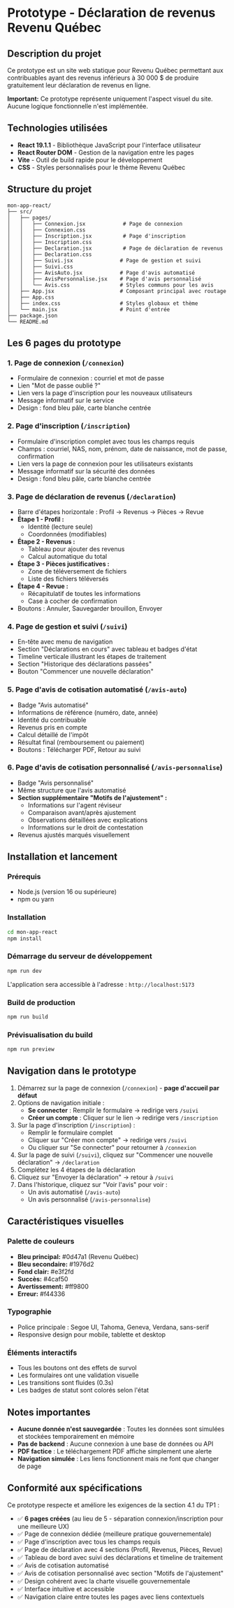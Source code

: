 # Prototype - Déclaration de revenus Revenu Québec

## Description du projet

Ce prototype est un site web statique pour Revenu Québec permettant aux contribuables ayant des revenus inférieurs à 30 000 $ de produire gratuitement leur déclaration de revenus en ligne.

**Important:** Ce prototype représente uniquement l'aspect visuel du site. Aucune logique fonctionnelle n'est implémentée.

## Technologies utilisées

- **React 19.1.1** - Bibliothèque JavaScript pour l'interface utilisateur
- **React Router DOM** - Gestion de la navigation entre les pages
- **Vite** - Outil de build rapide pour le développement
- **CSS** - Styles personnalisés pour le thème Revenu Québec

## Structure du projet

```
mon-app-react/
├── src/
│   ├── pages/
│   │   ├── Connexion.jsx            # Page de connexion
│   │   ├── Connexion.css
│   │   ├── Inscription.jsx          # Page d'inscription
│   │   ├── Inscription.css
│   │   ├── Declaration.jsx          # Page de déclaration de revenus
│   │   ├── Declaration.css
│   │   ├── Suivi.jsx               # Page de gestion et suivi
│   │   ├── Suivi.css
│   │   ├── AvisAuto.jsx            # Page d'avis automatisé
│   │   ├── AvisPersonnalise.jsx    # Page d'avis personnalisé
│   │   └── Avis.css                # Styles communs pour les avis
│   ├── App.jsx                     # Composant principal avec routage
│   ├── App.css
│   ├── index.css                   # Styles globaux et thème
│   └── main.jsx                    # Point d'entrée
├── package.json
└── README.md
```

## Les 6 pages du prototype

### 1. Page de connexion (`/connexion`)
- Formulaire de connexion : courriel et mot de passe
- Lien "Mot de passe oublié ?"
- Lien vers la page d'inscription pour les nouveaux utilisateurs
- Message informatif sur le service
- Design : fond bleu pâle, carte blanche centrée

### 2. Page d'inscription (`/inscription`)
- Formulaire d'inscription complet avec tous les champs requis
- Champs : courriel, NAS, nom, prénom, date de naissance, mot de passe, confirmation
- Lien vers la page de connexion pour les utilisateurs existants
- Message informatif sur la sécurité des données
- Design : fond bleu pâle, carte blanche centrée

### 3. Page de déclaration de revenus (`/declaration`)
- Barre d'étapes horizontale : Profil → Revenus → Pièces → Revue
- **Étape 1 - Profil :**
  - Identité (lecture seule)
  - Coordonnées (modifiables)
- **Étape 2 - Revenus :**
  - Tableau pour ajouter des revenus
  - Calcul automatique du total
- **Étape 3 - Pièces justificatives :**
  - Zone de téléversement de fichiers
  - Liste des fichiers téléversés
- **Étape 4 - Revue :**
  - Récapitulatif de toutes les informations
  - Case à cocher de confirmation
- Boutons : Annuler, Sauvegarder brouillon, Envoyer

### 4. Page de gestion et suivi (`/suivi`)
- En-tête avec menu de navigation
- Section "Déclarations en cours" avec tableau et badges d'état
- Timeline verticale illustrant les étapes de traitement
- Section "Historique des déclarations passées"
- Bouton "Commencer une nouvelle déclaration"

### 5. Page d'avis de cotisation automatisé (`/avis-auto`)
- Badge "Avis automatisé"
- Informations de référence (numéro, date, année)
- Identité du contribuable
- Revenus pris en compte
- Calcul détaillé de l'impôt
- Résultat final (remboursement ou paiement)
- Boutons : Télécharger PDF, Retour au suivi

### 6. Page d'avis de cotisation personnalisé (`/avis-personnalise`)
- Badge "Avis personnalisé"
- Même structure que l'avis automatisé
- **Section supplémentaire "Motifs de l'ajustement" :**
  - Informations sur l'agent réviseur
  - Comparaison avant/après ajustement
  - Observations détaillées avec explications
  - Informations sur le droit de contestation
- Revenus ajustés marqués visuellement

## Installation et lancement

### Prérequis
- Node.js (version 16 ou supérieure)
- npm ou yarn

### Installation
```bash
cd mon-app-react
npm install
```

### Démarrage du serveur de développement
```bash
npm run dev
```

L'application sera accessible à l'adresse : `http://localhost:5173`

### Build de production
```bash
npm run build
```

### Prévisualisation du build
```bash
npm run preview
```

## Navigation dans le prototype

1. Démarrez sur la page de connexion (`/connexion`) - **page d'accueil par défaut**
2. Options de navigation initiale :
   - **Se connecter** : Remplir le formulaire → redirige vers `/suivi`
   - **Créer un compte** : Cliquer sur le lien → redirige vers `/inscription`
3. Sur la page d'inscription (`/inscription`) :
   - Remplir le formulaire complet
   - Cliquer sur "Créer mon compte" → redirige vers `/suivi`
   - Ou cliquer sur "Se connecter" pour retourner à `/connexion`
4. Sur la page de suivi (`/suivi`), cliquez sur "Commencer une nouvelle déclaration" → `/declaration`
5. Complétez les 4 étapes de la déclaration
6. Cliquez sur "Envoyer la déclaration" → retour à `/suivi`
7. Dans l'historique, cliquez sur "Voir l'avis" pour voir :
   - Un avis automatisé (`/avis-auto`)
   - Un avis personnalisé (`/avis-personnalise`)

## Caractéristiques visuelles

### Palette de couleurs
- **Bleu principal:** #0d47a1 (Revenu Québec)
- **Bleu secondaire:** #1976d2
- **Fond clair:** #e3f2fd
- **Succès:** #4caf50
- **Avertissement:** #ff9800
- **Erreur:** #f44336

### Typographie
- Police principale : Segoe UI, Tahoma, Geneva, Verdana, sans-serif
- Responsive design pour mobile, tablette et desktop

### Éléments interactifs
- Tous les boutons ont des effets de survol
- Les formulaires ont une validation visuelle
- Les transitions sont fluides (0.3s)
- Les badges de statut sont colorés selon l'état

## Notes importantes

- **Aucune donnée n'est sauvegardée** : Toutes les données sont simulées et stockées temporairement en mémoire
- **Pas de backend** : Aucune connexion à une base de données ou API
- **PDF factice** : Le téléchargement PDF affiche simplement une alerte
- **Navigation simulée** : Les liens fonctionnent mais ne font que changer de page

## Conformité aux spécifications

Ce prototype respecte et améliore les exigences de la section 4.1 du TP1 :
- ✅ **6 pages créées** (au lieu de 5 - séparation connexion/inscription pour une meilleure UX)
- ✅ Page de connexion dédiée (meilleure pratique gouvernementale)
- ✅ Page d'inscription avec tous les champs requis
- ✅ Page de déclaration avec 4 sections (Profil, Revenus, Pièces, Revue)
- ✅ Tableau de bord avec suivi des déclarations et timeline de traitement
- ✅ Avis de cotisation automatisé
- ✅ Avis de cotisation personnalisé avec section "Motifs de l'ajustement"
- ✅ Design cohérent avec la charte visuelle gouvernementale
- ✅ Interface intuitive et accessible
- ✅ Navigation claire entre toutes les pages avec liens contextuels
